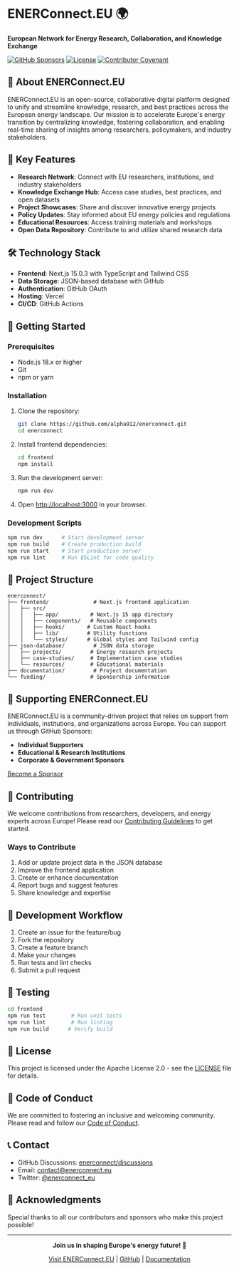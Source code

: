 # ENERConnect.EU 🌍

**European Network for Energy Research, Collaboration, and Knowledge Exchange**

[![GitHub Sponsors](https://img.shields.io/github/sponsors/alpha912?style=social)](https://github.com/sponsors/alpha912)
[![License](https://img.shields.io/badge/License-Apache%202.0-blue.svg)](https://opensource.org/licenses/Apache-2.0)
[![Contributor Covenant](https://img.shields.io/badge/Contributor%20Covenant-2.1-4baaaa.svg)](CODE_OF_CONDUCT.md)

## 🌟 About ENERConnect.EU

ENERConnect.EU is an open-source, collaborative digital platform designed to unify and streamline knowledge, research, and best practices across the European energy landscape. Our mission is to accelerate Europe's energy transition by centralizing knowledge, fostering collaboration, and enabling real-time sharing of insights among researchers, policymakers, and industry stakeholders.

## 🚀 Key Features

- **Research Network**: Connect with EU researchers, institutions, and industry stakeholders
- **Knowledge Exchange Hub**: Access case studies, best practices, and open datasets
- **Project Showcases**: Share and discover innovative energy projects
- **Policy Updates**: Stay informed about EU energy policies and regulations
- **Educational Resources**: Access training materials and workshops
- **Open Data Repository**: Contribute to and utilize shared research data

## 🛠️ Technology Stack

- **Frontend**: Next.js 15.0.3 with TypeScript and Tailwind CSS
- **Data Storage**: JSON-based database with GitHub
- **Authentication**: GitHub OAuth
- **Hosting**: Vercel
- **CI/CD**: GitHub Actions

## 🌱 Getting Started

### Prerequisites

- Node.js 18.x or higher
- Git
- npm or yarn

### Installation

1. Clone the repository:
   ```bash
   git clone https://github.com/alpha912/enerconnect.git
   cd enerconnect
   ```

2. Install frontend dependencies:
   ```bash
   cd frontend
   npm install
   ```

3. Run the development server:
   ```bash
   npm run dev
   ```

4. Open [http://localhost:3000](http://localhost:3000) in your browser.

### Development Scripts

```bash
npm run dev      # Start development server
npm run build    # Create production build
npm run start    # Start production server
npm run lint     # Run ESLint for code quality
```

## 📁 Project Structure

```
enerconnect/
├── frontend/              # Next.js frontend application
│   ├── src/
│   │   ├── app/          # Next.js 15 app directory
│   │   ├── components/   # Reusable components
│   │   ├── hooks/       # Custom React hooks
│   │   ├── lib/         # Utility functions
│   │   └── styles/      # Global styles and Tailwind config
├── json-database/         # JSON data storage
│   ├── projects/         # Energy research projects
│   ├── case-studies/     # Implementation case studies
│   └── resources/        # Educational materials
├── documentation/         # Project documentation
└── funding/              # Sponsorship information
```

## 💖 Supporting ENERConnect.EU

ENERConnect.EU is a community-driven project that relies on support from individuals, institutions, and organizations across Europe. You can support us through GitHub Sponsors:

- **Individual Supporters**
- **Educational & Research Institutions**
- **Corporate & Government Sponsors**

[Become a Sponsor](https://github.com/sponsors/alpha912)

## 🤝 Contributing

We welcome contributions from researchers, developers, and energy experts across Europe! Please read our [Contributing Guidelines](CONTRIBUTING.md) to get started.

### Ways to Contribute

1. Add or update project data in the JSON database
2. Improve the frontend application
3. Create or enhance documentation
4. Report bugs and suggest features
5. Share knowledge and expertise

## 🔄 Development Workflow

1. Create an issue for the feature/bug
2. Fork the repository
3. Create a feature branch
4. Make your changes
5. Run tests and lint checks
6. Submit a pull request

## 🧪 Testing

```bash
cd frontend
npm run test        # Run unit tests
npm run lint        # Run linting
npm run build      # Verify build
```

## 📜 License

This project is licensed under the Apache License 2.0 - see the [LICENSE](LICENSE) file for details.

## 🤝 Code of Conduct

We are committed to fostering an inclusive and welcoming community. Please read and follow our [Code of Conduct](CODE_OF_CONDUCT.md).

## 📞 Contact

- GitHub Discussions: [enerconnect/discussions](https://github.com/alpha912/enerconnect/discussions)
- Email: contact@enerconnect.eu
- Twitter: [@enerconnect_eu](https://twitter.com/enerconnect_eu)

## 🙏 Acknowledgments

Special thanks to all our contributors and sponsors who make this project possible!

---

<div align="center">

**Join us in shaping Europe's energy future! 🌟**

[Visit ENERConnect.EU](https://enerconnect.eu) | [GitHub](https://github.com/alpha912/enerconnect) | [Documentation](https://docs.enerconnect.eu)

</div>

